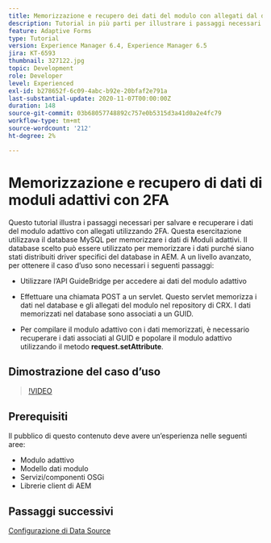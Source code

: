 ```yaml
---
title: Memorizzazione e recupero dei dati del modulo con allegati dal database MySQL
description: Tutorial in più parti per illustrare i passaggi necessari per memorizzare e recuperare i dati del modulo con allegati
feature: Adaptive Forms
type: Tutorial
version: Experience Manager 6.4, Experience Manager 6.5
jira: KT-6593
thumbnail: 327122.jpg
topic: Development
role: Developer
level: Experienced
exl-id: b278652f-6c09-4abc-b92e-20bfaf2e791a
last-substantial-update: 2020-11-07T00:00:00Z
duration: 148
source-git-commit: 03b68057748892c757e0b5315d3a41d0a2e4fc79
workflow-type: tm+mt
source-wordcount: '212'
ht-degree: 2%

---
```


# Memorizzazione e recupero di dati di moduli adattivi con 2FA

Questo tutorial illustra i passaggi necessari per salvare e recuperare i dati del modulo adattivo con allegati utilizzando 2FA. Questa esercitazione utilizzava il database MySQL per memorizzare i dati di Moduli adattivi. Il database scelto può essere utilizzato per memorizzare i dati purché siano stati distribuiti driver specifici del database in AEM. A un livello avanzato, per ottenere il caso d’uso sono necessari i seguenti passaggi:

* Utilizzare l’API GuideBridge per accedere ai dati del modulo adattivo

* Effettuare una chiamata POST a un servlet. Questo servlet memorizza i dati nel database e gli allegati del modulo nel repository di CRX. I dati memorizzati nel database sono associati a un GUID.

* Per compilare il modulo adattivo con i dati memorizzati, è necessario recuperare i dati associati al GUID e popolare il modulo adattivo utilizzando il metodo **request.setAttribute**.

## Dimostrazione del caso d’uso

>[!VIDEO](https://video.tv.adobe.com/v/346930?quality=12&learn=on&captions=ita)

## Prerequisiti

Il pubblico di questo contenuto deve avere un’esperienza nelle seguenti aree:

* Modulo adattivo
* Modello dati modulo
* Servizi/componenti OSGi
* Librerie client di AEM


## Passaggi successivi

[Configurazione di Data Source](./configure-data-source.md)